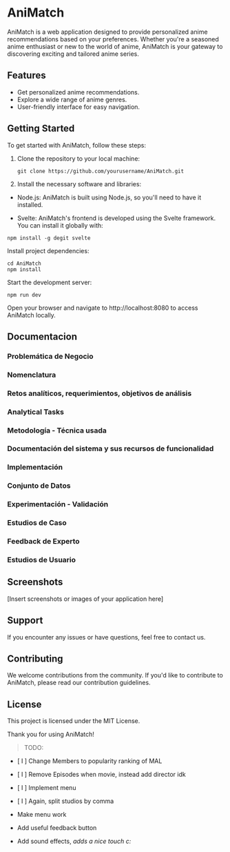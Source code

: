 # AniMatch

AniMatch is a web application designed to provide personalized anime recommendations based on your preferences. Whether you're a seasoned anime enthusiast or new to the world of anime, AniMatch is your gateway to discovering exciting and tailored anime series.

## Features

- Get personalized anime recommendations.
- Explore a wide range of anime genres.
- User-friendly interface for easy navigation.

## Getting Started

To get started with AniMatch, follow these steps:

1. Clone the repository to your local machine:

   ```shell
   git clone https://github.com/yourusername/AniMatch.git

1. Install the necessary software and libraries:

- Node.js: AniMatch is built using Node.js, so you'll need to have it installed.

- Svelte: AniMatch's frontend is developed using the Svelte framework. You can install it globally with:

```shell
npm install -g degit svelte
```

Install project dependencies:

```shell
cd AniMatch
npm install
```
Start the development server:

```shell
npm run dev
```

Open your browser and navigate to http://localhost:8080 to access AniMatch locally.

## Documentacion

### Problemática de Negocio



### Nomenclatura



### Retos analíticos, requerimientos, objetivos de análisis



### Analytical Tasks



### Metodología - Técnica usada



### Documentación del sistema y sus recursos de funcionalidad



### Implementación



### Conjunto de Datos



### Experimentación - Validación



### Estudios de Caso 



### Feedback de Experto


### Estudios de Usuario



## Screenshots
[Insert screenshots or images of your application here]


## Support
If you encounter any issues or have questions, feel free to contact us.

## Contributing
We welcome contributions from the community. If you'd like to contribute to AniMatch, please read our contribution guidelines.

## License
This project is licensed under the MIT License.

Thank you for using AniMatch!

> TODO:

- [ I ] Change Members to popularity ranking of MAL
- [ I ] Remove Episodes when movie, instead add director idk
- [ I ] Implement menu
- [ I ] Again, split studios by comma

- Make menu work
- Add useful feedback button
- Add sound effects, *adds a nice touch c:*